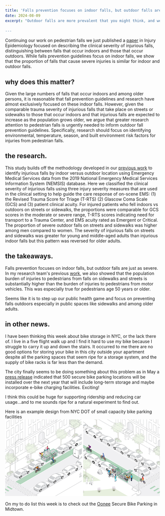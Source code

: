 ```yaml
---
title: 'Falls prevention focuses on indoor falls, but outdoor falls are just as severe.'
date: 2024-08-09
excerpt: "Outdoor falls are more prevalent that you might think, and we show that the proportion of falls that cause severe injuries is similar for indoor and outdoor falls

---
```


Continuing our work on pedestrian falls we just published a [paper](https://www.ncbi.nlm.nih.gov/pmc/articles/PMC11312827/) in Injury Epidemiology focused on describing the clinical severity of injurious falls, distinguishing between falls that occur indoors and those that occur outdoors. While falls prevention guidelines focus on indoor falls, we show that the proportion of falls that cause severe injuries is similar for indoor and outdoor falls. 

why does this matter?
------

Given the large numbers of falls that occur indoors and among older persons, it is reasonable that fall prevention guidelines and research have almost exclusively focused on these indoor falls. However, given the comparable trauma severity of injurious falls that take place on streets or sidewalks to those that occur indoors and that injurious falls are expected to increase as the population grows older, we argue that greater research attention to pedestrian falls is urgently needed to inform outdoor fall prevention guidelines.  Specifically, research should focus on identifying environmental, temperature, season, and built environment risk factors for injuries from pedestrian falls.

the research.
------

This study builds off the methodology developed in our [previous work](https://pubmed.ncbi.nlm.nih.gov/36635714/) to identify injurious falls by indoor versus outdoor location using Emergency Medical Services data from the 2019 National Emergency Medical Services Information System (NEMSIS) database. Here we classified the clinical severity of injurious falls using three injury severity measures that are used in the clinical setting to help guide the care response of on-scene EMS: (1) the Revised Trauma Score for Triage (T-RTS) (2) Glascow Coma Scale (GCS) and (3) patient clinical acuity. For injured patients who fell indoors vs outdoors on streets or sidewalks, the proportions were comparable for GCS scores in the moderate or severe range, T-RTS scores indicating need for transport to a Trauma Center, and EMS acuity rated as Emergent or Critical. The proportion of severe outdoor falls on streets and sidewalks was higher among men compared to women. The severity of injurious falls on streets and sidewalks was greater for young and middle-aged adults than injurious indoor falls but this pattern was reversed for older adults.

the takeaways.
------

Falls prevention focuses on indoor falls, but outdoor falls are just as severe. In my research team's previous [work](https://pubmed.ncbi.nlm.nih.gov/38236430/), we also showed that the population burden of injuries to pedestrians from falls on sidewalks and streets is substantially higher than the burden of injuries to pedestrians from motor vehicles. This was especially true for pedestrians age 50 years or older.

Seems like it is to step up our public health game and focus on preventing falls outdoors especially in public spaces like sidewalks and among older adults. 

in other news.
------

I have been thinking this week about bike storage in NYC, or the lack there of. I live in a five flight walk up and I find it hard to use my bike because I struggle to carry it up and down the stairs. It occurred to me there are no good options for storing your bike in this city outside your apartment despite all the parking spaces that seem ripe for a storage system, and the supply of bike racks is far less than the demand. 

The city finally seems to be doing something about this problem as in May a [press release](https://www.nyc.gov/html/dot/html/pr2024/nyc-dot-bike-parking-locations.shtml) indicated that 500 secure bike parking locations will be installed over the next year that will include long-term storage and maybe incorporate e-bike charging facilities. Exciting! 

I think this could be huge for supporting ridership and reducing car usage...and to me sounds ripe for a natural experiment to find out.

Here is an example design from NYC DOT of  small capacity bike parking facilities![](../images/blogpost2.png)

On my to do list this week is to check out the [Oonee](https://www.oonee.me/) Secure Bike Parking in Midtown. 
